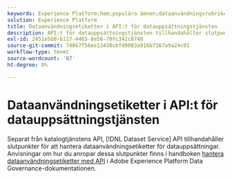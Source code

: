 ```yaml
---
keywords: Experience Platform;hem;populära ämnen;dataanvändningsrubriker;katalogtjänst
solution: Experience Platform
title: Dataanvändningsetiketter i API:t för datauppsättningstjänsten
description: API:t för datauppsättningstjänsten tillhandahåller slutpunkter för att hantera dataanvändningsetiketter för datauppsättningar.
exl-id: 2451e5b0-b117-4465-8e58-70fc341c0748
source-git-commit: 74867f56ee13430cbfd9083a916b7167a9a24c01
workflow-type: tm+mt
source-wordcount: '87'
ht-degree: 0%

---
```


# Dataanvändningsetiketter i API:t för datauppsättningstjänsten

Separat från katalogtjänstens API, [!DNL Dataset Service] API tillhandahåller slutpunkter för att hantera dataanvändningsetiketter för datauppsättningar. Anvisningar om hur du anropar dessa slutpunkter finns i handboken [hantera dataanvändningsetiketter med API](../../data-governance/labels/dataset-api.md) i Adobe Experience Platform Data Governance-dokumentationen.
